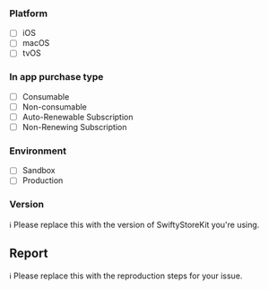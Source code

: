 ### Platform

- [ ] iOS
- [ ] macOS
- [ ] tvOS

### In app purchase type

- [ ] Consumable
- [ ] Non-consumable 
- [ ] Auto-Renewable Subscription
- [ ] Non-Renewing Subscription

### Environment

- [ ] Sandbox
- [ ] Production

### Version
ℹ Please replace this with the version of SwiftyStoreKit you're using.

## Report
ℹ Please replace this with the reproduction steps for your issue.

